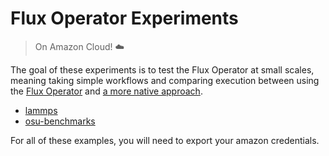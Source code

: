 # Flux Operator Experiments

> On Amazon Cloud! ☁️

The goal of these experiments is to test the Flux Operator at small scales, meaning
taking simple workflows and comparing execution between using the [Flux Operator](https://github.com/flux-framework/flux-operator)
and [a more native approach](https://github.com/GoogleCloudPlatform/scientific-computing-examples/tree/main/fluxfw-gcp).

 - [lammps](lammps)
 - [osu-benchmarks](osu-benchmarks)
 
For all of these examples, you will need to export your amazon credentials.